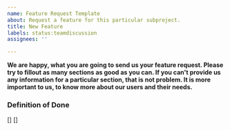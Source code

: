 ```yaml
---
name: Feature Request Template
about: Request a feature for this particular subproject.
title: New Feature
labels: status:teamdiscussion
assignees: ''

---
```


**We are happy, what you are going to send us your feature request. Please try to fillout as many sections as good as you can. If you can't provide us any information for a particular section, that is not problem. It is more important to us, to know more about our users and their needs.** 

### Definition of Done
[] []



